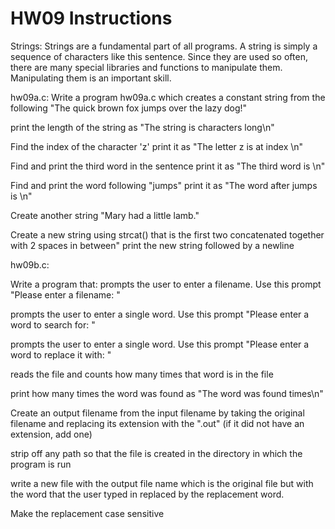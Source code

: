 # HW09 Instructions

Strings:
Strings are a fundamental part of all programs.  A string is simply a sequence of characters like this sentence. Since they are used so often, there are many special libraries and functions to manipulate them.  Manipulating them is an important skill.

hw09a.c:
Write a program hw09a.c which creates a constant string from the following
"The quick brown fox jumps over the lazy dog!"

print the length of the string as "The string is <num> characters long\n"
  
Find the index of the character 'z'
print it as "The letter z is at index <index>\n"
  
Find and print the third word in the sentence
print it as "The third word is <word>\n"
  
Find and print the word following "jumps"
print it as "The word after jumps is <word>\n"
  
Create another string
"Mary had a little lamb."
  
Create a new string using strcat()  that is the first two concatenated together with 2 spaces in between"
print the new string followed by a newline
  
hw09b.c:
  
Write a program that:
prompts the user to enter a filename.  Use this prompt
"Please enter a filename: "
  
prompts the user to enter a single word.  Use this prompt
"Please enter a word to search for: "
  
prompts the user to enter a single word.  Use this prompt
"Please enter a word to replace it with: "
  
reads the file and counts how many times that word is in the file
  
print how many times the word was found as "The word <word> was found <num> times\n"
  
Create an output filename from the input filename by taking the original filename and replacing its extension with the ".out" 
  (if it did not have an extension, add one)
  
strip off any path so that the file is created in the directory in which the program is run
  
write a new file with the output file name which is the original file but with the word that the user typed in replaced by the replacement word.
  
Make the replacement case sensitive
  
  
  
  
  
  
  
